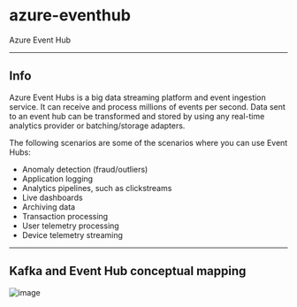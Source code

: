 # azure-eventhub
Azure Event Hub

-------
Info
-------

Azure Event Hubs is a big data streaming platform and event ingestion service. It can receive and process millions of events per second. Data sent to an event hub can be transformed and stored by using any real-time analytics provider or batching/storage adapters.

The following scenarios are some of the scenarios where you can use Event Hubs:

* Anomaly detection (fraud/outliers)
* Application logging
* Analytics pipelines, such as clickstreams
* Live dashboards
* Archiving data
* Transaction processing
* User telemetry processing
* Device telemetry streaming

-------
Kafka and Event Hub conceptual mapping
-------

![image](https://user-images.githubusercontent.com/38502893/169323052-d9db73a0-88ae-4dea-8404-813d502cd83a.png)
